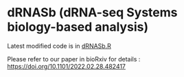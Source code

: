 # dRNASb (dRNA-seq Systems biology-based analysis)

Latest modified code is in [dRNASb.R](R/dRNASb.R)

Please refer to our paper in bioRxiv for details : https://doi.org/10.1101/2022.02.28.482417
